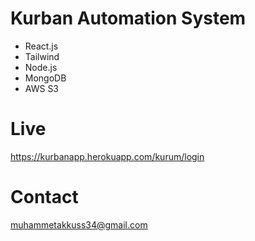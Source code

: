 # Kurban Automation System
- React.js
- Tailwind
- Node.js
- MongoDB
- AWS S3

# Live
https://kurbanapp.herokuapp.com/kurum/login

# Contact
muhammetakkuss34@gmail.com